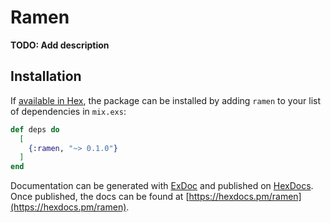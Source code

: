 # Ramen

**TODO: Add description**

## Installation

If [available in Hex](https://hex.pm/docs/publish), the package can be installed
by adding `ramen` to your list of dependencies in `mix.exs`:

```elixir
def deps do
  [
    {:ramen, "~> 0.1.0"}
  ]
end
```

Documentation can be generated with [ExDoc](https://github.com/elixir-lang/ex_doc)
and published on [HexDocs](https://hexdocs.pm). Once published, the docs can
be found at [https://hexdocs.pm/ramen](https://hexdocs.pm/ramen).

